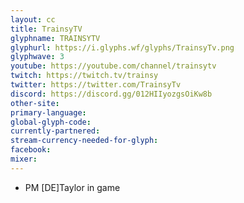 ```yaml
---
layout: cc
title: TrainsyTV
glyphname: TRAINSYTV
glyphurl: https://i.glyphs.wf/glyphs/TrainsyTv.png
glyphwave: 3
youtube: https://youtube.com/channel/trainsytv
twitch: https://twitch.tv/trainsy
twitter: https://twitter.com/TrainsyTv
discord: https://discord.gg/012HIIyozgsOiKw8b
other-site: 
primary-language: 
global-glyph-code: 
currently-partnered: 
stream-currency-needed-for-glyph: 
facebook: 
mixer: 
---
```

* PM [DE]Taylor in game
